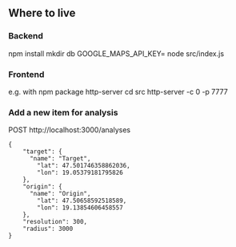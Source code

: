 ## Where to live

### Backend
npm install
mkdir db
GOOGLE_MAPS_API_KEY=<your-key> node src/index.js

### Frontend
e.g. with npm package http-server
cd src
http-server -c 0 -p 7777

### Add a new item for analysis
POST http://localhost:3000/analyses

```
{
    "target": {
      "name": "Target",
        "lat": 47.501746358862036,
        "lon": 19.05379181795826
    },
    "origin": {
      "name": "Origin",
        "lat": 47.50658592518589,
        "lon": 19.13854606458557
    },
    "resolution": 300,
    "radius": 3000
}
```
